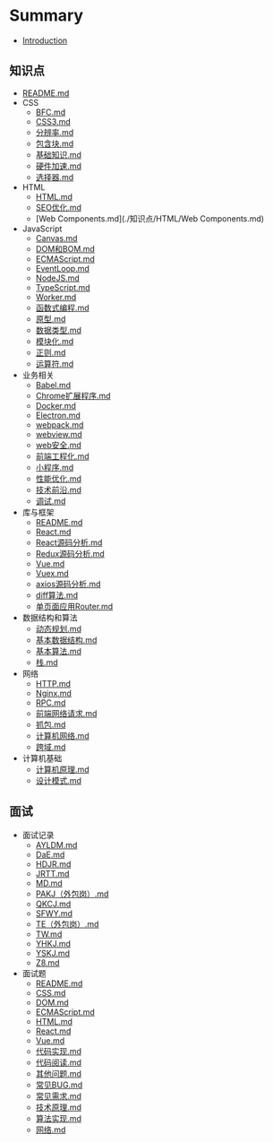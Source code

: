 
# Summary
* [Introduction](README.md)
    
## 知识点
* [README.md](./知识点/README.md) 
* CSS
  * [BFC.md](./知识点/CSS/BFC.md) 
  * [CSS3.md](./知识点/CSS/CSS3.md) 
  * [分辨率.md](./知识点/CSS/分辨率.md) 
  * [包含块.md](./知识点/CSS/包含块.md) 
  * [基础知识.md](./知识点/CSS/基础知识.md) 
  * [硬件加速.md](./知识点/CSS/硬件加速.md) 
  * [选择器.md](./知识点/CSS/选择器.md) 
* HTML
  * [HTML.md](./知识点/HTML/HTML.md) 
  * [SEO优化.md](./知识点/HTML/SEO优化.md) 
  * [Web Components.md](./知识点/HTML/Web Components.md) 
* JavaScript
  * [Canvas.md](./知识点/JavaScript/Canvas.md) 
  * [DOM和BOM.md](./知识点/JavaScript/DOM和BOM.md) 
  * [ECMAScript.md](./知识点/JavaScript/ECMAScript.md) 
  * [EventLoop.md](./知识点/JavaScript/EventLoop.md) 
  * [NodeJS.md](./知识点/JavaScript/NodeJS.md) 
  * [TypeScript.md](./知识点/JavaScript/TypeScript.md) 
  * [Worker.md](./知识点/JavaScript/Worker.md) 
  * [函数式编程.md](./知识点/JavaScript/函数式编程.md) 
  * [原型.md](./知识点/JavaScript/原型.md) 
  * [数据类型.md](./知识点/JavaScript/数据类型.md) 
  * [模块化.md](./知识点/JavaScript/模块化.md) 
  * [正则.md](./知识点/JavaScript/正则.md) 
  * [运算符.md](./知识点/JavaScript/运算符.md) 
* 业务相关
  * [Babel.md](./知识点/业务相关/Babel.md) 
  * [Chrome扩展程序.md](./知识点/业务相关/Chrome扩展程序.md) 
  * [Docker.md](./知识点/业务相关/Docker.md) 
  * [Electron.md](./知识点/业务相关/Electron.md) 
  * [webpack.md](./知识点/业务相关/webpack.md) 
  * [webview.md](./知识点/业务相关/webview.md) 
  * [web安全.md](./知识点/业务相关/web安全.md) 
  * [前端工程化.md](./知识点/业务相关/前端工程化.md) 
  * [小程序.md](./知识点/业务相关/小程序.md) 
  * [性能优化.md](./知识点/业务相关/性能优化.md) 
  * [技术前沿.md](./知识点/业务相关/技术前沿.md) 
  * [调试.md](./知识点/业务相关/调试.md) 
* 库与框架
  * [README.md](./知识点/库与框架/README.md) 
  * [React.md](./知识点/库与框架/React.md) 
  * [React源码分析.md](./知识点/库与框架/React源码分析.md) 
  * [Redux源码分析.md](./知识点/库与框架/Redux源码分析.md) 
  * [Vue.md](./知识点/库与框架/Vue.md) 
  * [Vuex.md](./知识点/库与框架/Vuex.md) 
  * [axios源码分析.md](./知识点/库与框架/axios源码分析.md) 
  * [diff算法.md](./知识点/库与框架/diff算法.md) 
  * [单页面应用Router.md](./知识点/库与框架/单页面应用Router.md) 
* 数据结构和算法
  * [动态规划.md](./知识点/数据结构和算法/动态规划.md) 
  * [基本数据结构.md](./知识点/数据结构和算法/基本数据结构.md) 
  * [基本算法.md](./知识点/数据结构和算法/基本算法.md) 
  * [栈.md](./知识点/数据结构和算法/栈.md) 
* 网络
  * [HTTP.md](./知识点/网络/HTTP.md) 
  * [Nginx.md](./知识点/网络/Nginx.md) 
  * [RPC.md](./知识点/网络/RPC.md) 
  * [前端网络请求.md](./知识点/网络/前端网络请求.md) 
  * [抓包.md](./知识点/网络/抓包.md) 
  * [计算机网络.md](./知识点/网络/计算机网络.md) 
  * [跨域.md](./知识点/网络/跨域.md) 
* 计算机基础
  * [计算机原理.md](./知识点/计算机基础/计算机原理.md) 
  * [设计模式.md](./知识点/计算机基础/设计模式.md) 

## 面试
* 面试记录
  * [AYLDM.md](./面试/面试记录/AYLDM.md) 
  * [DaE.md](./面试/面试记录/DaE.md) 
  * [HDJR.md](./面试/面试记录/HDJR.md) 
  * [JRTT.md](./面试/面试记录/JRTT.md) 
  * [MD.md](./面试/面试记录/MD.md) 
  * [PAKJ（外包岗）.md](./面试/面试记录/PAKJ（外包岗）.md) 
  * [QKCJ.md](./面试/面试记录/QKCJ.md) 
  * [SFWY.md](./面试/面试记录/SFWY.md) 
  * [TE（外包岗）.md](./面试/面试记录/TE（外包岗）.md) 
  * [TW.md](./面试/面试记录/TW.md) 
  * [YHKJ.md](./面试/面试记录/YHKJ.md) 
  * [YSKJ.md](./面试/面试记录/YSKJ.md) 
  * [Z8.md](./面试/面试记录/Z8.md) 
* 面试题
  * [README.md](./面试/面试题/README.md) 
  * [CSS.md](./面试/面试题/CSS.md) 
  * [DOM.md](./面试/面试题/DOM.md) 
  * [ECMAScript.md](./面试/面试题/ECMAScript.md) 
  * [HTML.md](./面试/面试题/HTML.md) 
  * [React.md](./面试/面试题/React.md) 
  * [Vue.md](./面试/面试题/Vue.md) 
  * [代码实现.md](./面试/面试题/代码实现.md) 
  * [代码阅读.md](./面试/面试题/代码阅读.md) 
  * [其他问题.md](./面试/面试题/其他问题.md) 
  * [常见BUG.md](./面试/面试题/常见BUG.md) 
  * [常见需求.md](./面试/面试题/常见需求.md) 
  * [技术原理.md](./面试/面试题/技术原理.md) 
  * [算法实现.md](./面试/面试题/算法实现.md) 
  * [网络.md](./面试/面试题/网络.md) 
